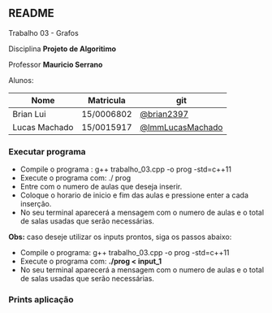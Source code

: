 ## README

Trabalho 03 - Grafos


Disciplina **Projeto de Algoritimo**

Professor **Mauricio Serrano**

Alunos:

|Nome|Matricula|git|
|--|--|--|
|Brian Lui |15/0006802|[@brian2397](https://github.com/Brian2397)|
|Lucas Machado |15/0015917|[@lmmLucasMachado](https://github.com/lmmLucasMachado)|

### Executar programa

- Compile o programa : g++ trabalho_03.cpp  -o prog -std=c++11
- Execute o programa com: ./ prog
- Entre com o numero de aulas que deseja inserir.
- Coloque o horario de inicio e fim das aulas e pressione enter a cada inserção.
- No seu terminal aparecerá a mensagem com o numero de aulas e o total de salas usadas que serão necessárias.

**Obs:** caso deseje utilizar os inputs prontos, siga os passos abaixo:

- Compile o programa: g++ trabalho_03.cpp  -o prog -std=c++11
- Execute o programa com: **./prog < input_1**
- No seu terminal aparecerá a mensagem com o numero de aulas e o total de salas usadas que serão necessárias.



### Prints aplicação

